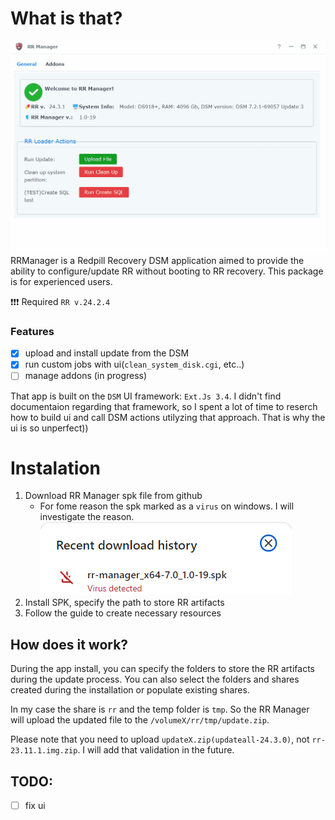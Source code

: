 # What is that?
![Main Screen](img/main.gif)
RRManager is a Redpill Recovery DSM application aimed to provide the ability to configure/update RR without booting to RR recovery. This package is for experienced users. 

❗❗❗ Required `RR v.24.2.4`

### Features
 - [x] upload and install update from the DSM
 - [x] run custom jobs with ui(`clean_system_disk.cgi`, etc..)
 - [ ] manage addons (in progress)

That app is built on the `DSM` UI framework: `Ext.Js 3.4`.
I didn't find documentaion regarding that framework, so I spent a lot of time to reserch how to build ui and call DSM actions utilyzing that approach. That is why the ui is so unperfect))

# Instalation
1. Download RR Manager spk file from github
    - For fome reason the spk marked as a `virus` on windows. I will investigate the reason.
![Main Screen](img/virus_warning.png)
1. Install SPK, specify the path to store RR artifacts
2. Follow the guide to create necessary resources

## How does it work?
During the app install, you can specify the folders to store the RR artifacts during the update process. You can also select the folders and shares created during the installation or populate existing shares.

In my case the share is `rr` and the temp folder is `tmp`.
So the RR Manager will upload the updated file to the `/volumeX/rr/tmp/update.zip`.

Please note that you need to upload `updateX.zip(updateall-24.3.0)`, not `rr-23.11.1.img.zip`.
 I will add that validation in the future.

## TODO:
- [ ] fix ui

